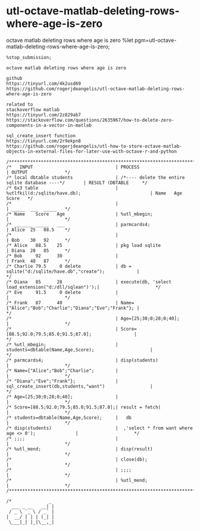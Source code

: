 # utl-octave-matlab-deleting-rows-where-age-is-zero
octave matlab deleting rows where age is zero
    %let pgm=utl-octave-matlab-deleting-rows-where-age-is-zero;

    %stop_submission;

    octave matlab deleting rows where age is zero

    github
    https://tinyurl.com/4k2usd69
    https://github.com/rogerjdeangelis/utl-octave-matlab-deleting-rows-where-age-is-zero

    related to
    stackoverflow matlab
    https://tinyurl.com/2z829ab7
    https://stackoverflow.com/questions/2635967/how-to-delete-zero-components-in-a-vector-in-matlab

    sql_create_insert function
    https://tinyurl.com/2r9ekpn8
    https://github.com/rogerjdeangelis/utl-how-to-store-octave-matlab-objects-in-external-files-for-later-use-with-octave-r-and-python

    /***********************************************************************************************************************/
    /*   INPUT                               | PROCESS                                               | OUTPUT              */
    /* local dbtable students                | /*---- delete the entire sqlite database ----*/       | RESULT (DBTABLE     */
    /* 6x3 table                             | %utlfkil(d:/sqlite/have.db);                          | Name   Age  Score   */
    /*                                       |                                                       | _____  ___  _____   */
    /* Name    Score   Age                   | %utl_mbegin;                                          |                     */
    /* _______ _____   ___                   | parmcards4;                                           | Alice  25   88.5    */
    /*                                       |                                                       | Bob    30   92      */
    /* Alice   88.5    25                    | pkg load sqlite                                       | Diana  28   85      */
    /* Bob     92      30                    |                                                       | Frank  40   87      */
    /* Charlie 79.5     0 delete             | db = sqlite("d:/sqlite/have.db","create");            |                     */
    /* Diana   85      28                    | execute(db, 'select load_extension("d:/dll/sqlean")');|                     */
    /* Eve     91.5     0 delete             |                                                       |                     */
    /* Frank   87      40                    | Name={"Alice";"Bob";"Charlie";"Diana";"Eve";"Frank"}; |                     */
    /*                                       | Age=[25;30;0;28;0;40];                                |                     */
    /*                                       | Score=[88.5;92.0;79.5;85.0;91.5;87.0];                |                     */
    /* %utl_mbegin;                          | students=dbtable(Name,Age,Score);                     |                     */
    /* parmcards4;                           | disp(students)                                        |                     */
    /* Name={"Alice";"Bob";"Charlie";        |                                                       |                     */
    /* "Diana";"Eve";"Frank"};               | sql_create_insert(db,students,"want")                 |                     */
    /* Age=[25;30;0;28;0;40];                |                                                       |                     */
    /* Score=[88.5;92.0;79.5;85.0;91.5;87.0];| result = fetch(                                       |                     */
    /* students=dbtable(Name,Age,Score);     |   db                                                  |                     */
    /* disp(students)                        |  ,'select * from want where age <> 0');               |                     */
    /* ;;;;                                  |                                                       |                     */
    /* %utl_mend;                            | disp(result)                                          |                     */
    /*                                       | close(db);                                            |                     */
    /*                                       | ;;;;                                                  |                     */
    /*                                       | %utl_mend;                                            |                     */
    /***********************************************************************************************************************/

    /*              _
      ___ _ __   __| |
     / _ \ `_ \ / _` |
    |  __/ | | | (_| |
     \___|_| |_|\__,_|

